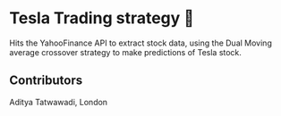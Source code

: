 # Tesla Trading strategy 🚀

Hits the YahooFinance API to extract stock data, using the Dual Moving average crossover strategy to make predictions of Tesla stock. 

## Contributors

Aditya Tatwawadi, London